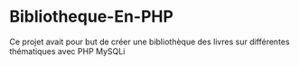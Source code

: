 # Bibliotheque-En-PHP

Ce projet avait pour but de créer une bibliothèque des livres sur différentes thématiques avec PHP MySQLi
